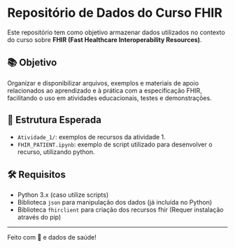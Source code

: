 # Repositório de Dados do Curso FHIR

Este repositório tem como objetivo armazenar dados utilizados no contexto do curso sobre **FHIR (Fast Healthcare Interoperability Resources)**.

## 📚 Objetivo

Organizar e disponibilizar arquivos, exemplos e materiais de apoio relacionados ao aprendizado e à prática com a especificação FHIR, facilitando o uso em atividades educacionais, testes e demonstrações.

## 📁 Estrutura Esperada

- `Atividade_1/`: exemplos de recursos da atividade 1.
- `FHIR_PATIENT.ipynb`: exemplo de script utilizado para desenvolver o recurso, utilizando python.


## 🛠️ Requisitos

- Python 3.x (caso utilize scripts)
- Biblioteca `json` para manipulação dos dados (já incluída no Python)
- Biblioteca `fhirclient` para criação dos recursos fhir (Requer instalação através do pip)

---

Feito com 💉 e dados de saúde!

